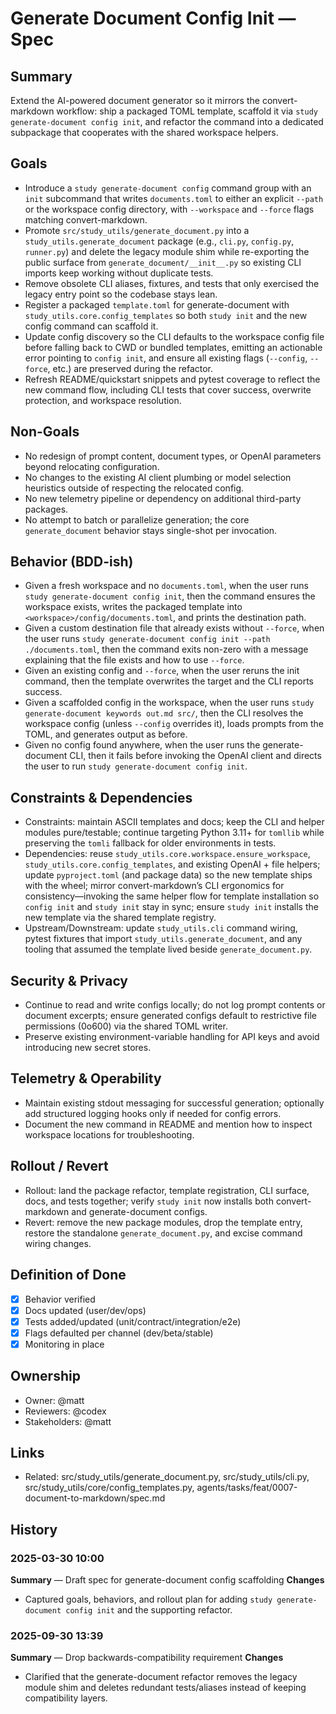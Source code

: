 # Generate Document Config Init — Spec

## Summary
Extend the AI-powered document generator so it mirrors the convert-markdown workflow: ship a packaged TOML template, scaffold it via `study generate-document config init`, and refactor the command into a dedicated subpackage that cooperates with the shared workspace helpers.

## Goals
- Introduce a `study generate-document config` command group with an `init` subcommand that writes `documents.toml` to either an explicit `--path` or the workspace config directory, with `--workspace` and `--force` flags matching convert-markdown.
- Promote `src/study_utils/generate_document.py` into a `study_utils.generate_document` package (e.g., `cli.py`, `config.py`, `runner.py`) and delete the legacy module shim while re-exporting the public surface from `generate_document/__init__.py` so existing CLI imports keep working without duplicate tests.
- Remove obsolete CLI aliases, fixtures, and tests that only exercised the legacy entry point so the codebase stays lean.
- Register a packaged `template.toml` for generate-document with `study_utils.core.config_templates` so both `study init` and the new config command can scaffold it.
- Update config discovery so the CLI defaults to the workspace config file before falling back to CWD or bundled templates, emitting an actionable error pointing to `config init`, and ensure all existing flags (`--config`, `--force`, etc.) are preserved during the refactor.
- Refresh README/quickstart snippets and pytest coverage to reflect the new command flow, including CLI tests that cover success, overwrite protection, and workspace resolution.

## Non-Goals
- No redesign of prompt content, document types, or OpenAI parameters beyond relocating configuration.
- No changes to the existing AI client plumbing or model selection heuristics outside of respecting the relocated config.
- No new telemetry pipeline or dependency on additional third-party packages.
- No attempt to batch or parallelize generation; the core `generate_document` behavior stays single-shot per invocation.

## Behavior (BDD-ish)
- Given a fresh workspace and no `documents.toml`, when the user runs `study generate-document config init`, then the command ensures the workspace exists, writes the packaged template into `<workspace>/config/documents.toml`, and prints the destination path.
- Given a custom destination file that already exists without `--force`, when the user runs `study generate-document config init --path ./documents.toml`, then the command exits non-zero with a message explaining that the file exists and how to use `--force`.
- Given an existing config and `--force`, when the user reruns the init command, then the template overwrites the target and the CLI reports success.
- Given a scaffolded config in the workspace, when the user runs `study generate-document keywords out.md src/`, then the CLI resolves the workspace config (unless `--config` overrides it), loads prompts from the TOML, and generates output as before.
- Given no config found anywhere, when the user runs the generate-document CLI, then it fails before invoking the OpenAI client and directs the user to run `study generate-document config init`.

## Constraints & Dependencies
- Constraints: maintain ASCII templates and docs; keep the CLI and helper modules pure/testable; continue targeting Python 3.11+ for `tomllib` while preserving the `tomli` fallback for older environments in tests.
- Dependencies: reuse `study_utils.core.workspace.ensure_workspace`, `study_utils.core.config_templates`, and existing OpenAI + file helpers; update `pyproject.toml` (and package data) so the new template ships with the wheel; mirror convert-markdown’s CLI ergonomics for consistency—invoking the same helper flow for template installation so `config init` and `study init` stay in sync; ensure `study init` installs the new template via the shared template registry.
- Upstream/Downstream: update `study_utils.cli` command wiring, pytest fixtures that import `study_utils.generate_document`, and any tooling that assumed the template lived beside `generate_document.py`.

## Security & Privacy
- Continue to read and write configs locally; do not log prompt contents or document excerpts; ensure generated configs default to restrictive file permissions (0o600) via the shared TOML writer.
- Preserve existing environment-variable handling for API keys and avoid introducing new secret stores.

## Telemetry & Operability
- Maintain existing stdout messaging for successful generation; optionally add structured logging hooks only if needed for config errors.
- Document the new command in README and mention how to inspect workspace locations for troubleshooting.

## Rollout / Revert
- Rollout: land the package refactor, template registration, CLI surface, docs, and tests together; verify `study init` now installs both convert-markdown and generate-document configs.
- Revert: remove the new package modules, drop the template entry, restore the standalone `generate_document.py`, and excise command wiring changes.

## Definition of Done
- [x] Behavior verified
- [x] Docs updated (user/dev/ops)
- [x] Tests added/updated (unit/contract/integration/e2e)
- [x] Flags defaulted per channel (dev/beta/stable)
- [x] Monitoring in place

## Ownership
- Owner: @matt
- Reviewers: @codex
- Stakeholders: @matt

## Links
- Related: src/study_utils/generate_document.py, src/study_utils/cli.py, src/study_utils/core/config_templates.py, agents/tasks/feat/0007-document-to-markdown/spec.md

## History
### 2025-03-30 10:00
**Summary** — Draft spec for generate-document config scaffolding
**Changes**
- Captured goals, behaviors, and rollout plan for adding `study generate-document config init` and the supporting refactor.
### 2025-09-30 13:39
**Summary** — Drop backwards-compatibility requirement
**Changes**
- Clarified that the generate-document refactor removes the legacy module shim and deletes redundant tests/aliases instead of keeping compatibility layers.
